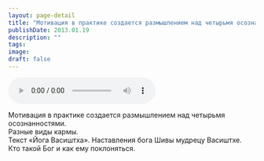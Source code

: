 ```yaml
---
layout: page-detail
title: "Мотивация в практике создается размышлением над четырьмя осознанностями"
publishDate: 2013.01.19
description: ""
tags:
image:
draft: false
---
```


<audio title="2013.01.19 - Мотивация в практике создается размышлением над четырьмя осознанностями.mp3" src="/upload/iblock/cbd/cbdbc8c7972d7f1aa17a6faa9ed732c3.mp3" controls=""></audio>

 Мотивация в практике создается размышлением над четырьмя осознанностями.  
 Разные виды кармы.  
 Текст «Йога Васиштха». Наставления бога Шивы мудрецу Васиштхе.  
 Кто такой Бог и как ему поклоняться. 

  
